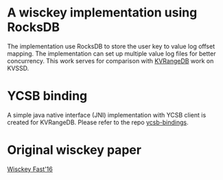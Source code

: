 # A wisckey implementation using RocksDB

The implementation use RocksDB to store the user key to value log offset mapping.  The implementation can set up multiple value log files for better concurrency.  This work serves for comparison with [KVRangeDB][KVRangeDB repo] work on KVSSD.

# YCSB binding

A simple java native interface (JNI) implementation with YCSB client is created for KVRangeDB. Please refer to the repo [ycsb-bindings][ycsb-bindings repo].

# Original wisckey paper

[Wisckey Fast'16][Wisckey]

[Wisckey]:https://www.usenix.org/conference/fast16/technical-sessions/presentation/lu

[KVRangeDB repo]:https://github.com/celery1124/kvrangedb

[ycsb-bindings repo]:https://github.com/celery1124/ycsb-bindings
